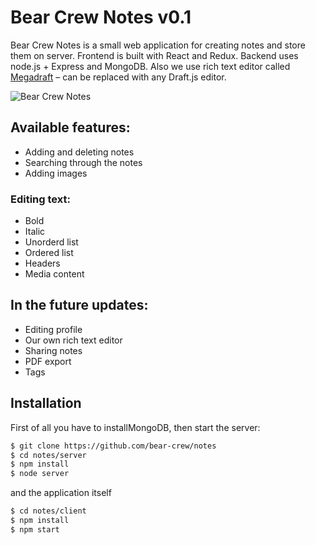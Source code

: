 # Bear Crew Notes v0.1

Bear Crew Notes is a small web application for creating notes and store them on server. Frontend is built with React and Redux. Backend uses node.js + Express and MongoDB. Also we use rich text editor called [Megadraft](https://github.com/globocom/megadraft) – can be replaced with any Draft.js editor.

![Bear Crew Notes](https://pp.userapi.com/c851332/v851332743/a0190/uUC7b1OW_a0.jpg)

## Available features:

- Adding and deleting notes
- Searching through the notes
- Adding images

### Editing text:

- Bold
- Italic
- Unorderd list
- Ordered list
- Headers
- Media content

## In the future updates:

- Editing profile
- Our own rich text editor
- Sharing notes
- PDF export
- Tags 

## Installation

First of all you have to installMongoDB, then start the server:
```sh
$ git clone https://github.com/bear-crew/notes
$ cd notes/server
$ npm install
$ node server
```
and the application itself
```sh
$ cd notes/client
$ npm install
$ npm start
```

